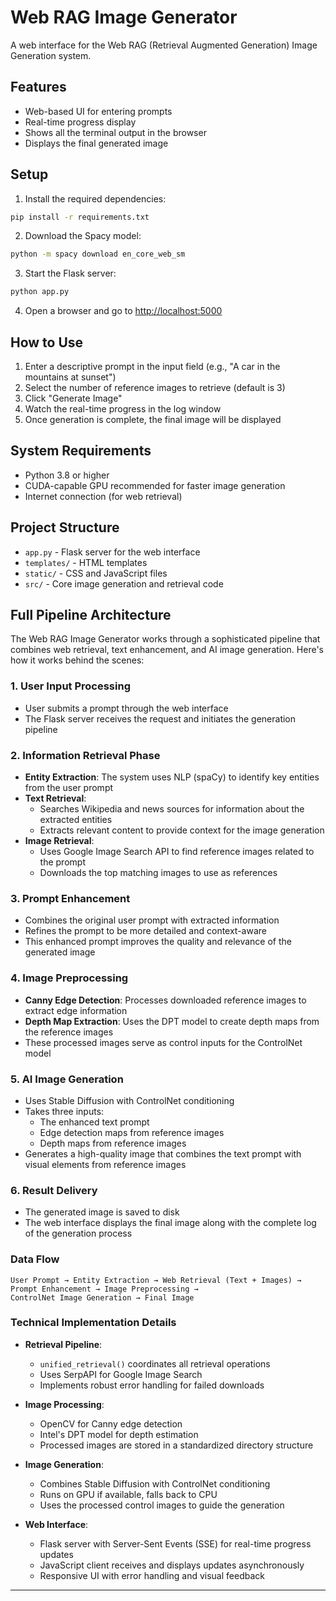 # Web RAG Image Generator

A web interface for the Web RAG (Retrieval Augmented Generation) Image Generation system.

## Features

- Web-based UI for entering prompts
- Real-time progress display
- Shows all the terminal output in the browser
- Displays the final generated image

## Setup

1. Install the required dependencies:

```bash
pip install -r requirements.txt
```

2. Download the Spacy model:

```bash
python -m spacy download en_core_web_sm
```

3. Start the Flask server:

```bash
python app.py
```

4. Open a browser and go to [http://localhost:5000](http://localhost:5000)

## How to Use

1. Enter a descriptive prompt in the input field (e.g., "A car in the mountains at sunset")
2. Select the number of reference images to retrieve (default is 3)
3. Click "Generate Image"
4. Watch the real-time progress in the log window
5. Once generation is complete, the final image will be displayed

## System Requirements

- Python 3.8 or higher
- CUDA-capable GPU recommended for faster image generation
- Internet connection (for web retrieval)

## Project Structure

- `app.py` - Flask server for the web interface
- `templates/` - HTML templates
- `static/` - CSS and JavaScript files
- `src/` - Core image generation and retrieval code

## Full Pipeline Architecture

The Web RAG Image Generator works through a sophisticated pipeline that combines web retrieval, text enhancement, and AI image generation. Here's how it works behind the scenes:

### 1. User Input Processing
- User submits a prompt through the web interface
- The Flask server receives the request and initiates the generation pipeline

### 2. Information Retrieval Phase
- **Entity Extraction**: The system uses NLP (spaCy) to identify key entities from the user prompt
- **Text Retrieval**:
  - Searches Wikipedia and news sources for information about the extracted entities
  - Extracts relevant content to provide context for the image generation
- **Image Retrieval**:
  - Uses Google Image Search API to find reference images related to the prompt
  - Downloads the top matching images to use as references

### 3. Prompt Enhancement
- Combines the original user prompt with extracted information
- Refines the prompt to be more detailed and context-aware
- This enhanced prompt improves the quality and relevance of the generated image

### 4. Image Preprocessing
- **Canny Edge Detection**: Processes downloaded reference images to extract edge information
- **Depth Map Extraction**: Uses the DPT model to create depth maps from the reference images
- These processed images serve as control inputs for the ControlNet model

### 5. AI Image Generation
- Uses Stable Diffusion with ControlNet conditioning
- Takes three inputs:
  - The enhanced text prompt
  - Edge detection maps from reference images
  - Depth maps from reference images
- Generates a high-quality image that combines the text prompt with visual elements from reference images

### 6. Result Delivery
- The generated image is saved to disk
- The web interface displays the final image along with the complete log of the generation process

### Data Flow

```
User Prompt → Entity Extraction → Web Retrieval (Text + Images) → 
Prompt Enhancement → Image Preprocessing → 
ControlNet Image Generation → Final Image
```

### Technical Implementation Details

- **Retrieval Pipeline**: 
  - `unified_retrieval()` coordinates all retrieval operations
  - Uses SerpAPI for Google Image Search
  - Implements robust error handling for failed downloads
  
- **Image Processing**:
  - OpenCV for Canny edge detection
  - Intel's DPT model for depth estimation
  - Processed images are stored in a standardized directory structure

- **Image Generation**:
  - Combines Stable Diffusion with ControlNet conditioning
  - Runs on GPU if available, falls back to CPU
  - Uses the processed control images to guide the generation

- **Web Interface**:
  - Flask server with Server-Sent Events (SSE) for real-time progress updates
  - JavaScript client receives and displays updates asynchronously
  - Responsive UI with error handling and visual feedback

---


